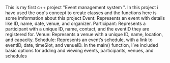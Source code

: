 This is my first c++ project "Event management system ". In this project i have used the oop's concept to create classes and the functions
here is some imformation about this project
Event: Represents an event with details like ID, name, date, venue, and organizer.
Participant: Represents a participant with a unique ID, name, contact, and the eventID they are registered for.
Venue: Represents a venue with a unique ID, name, location, and capacity.
Schedule: Represents an event’s schedule, with a link to eventID, date, timeSlot, and venueID.
In the main() function, I’ve included basic options for adding and viewing events, participants, venues, and schedules
